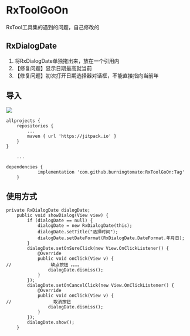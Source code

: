 
# RxToolGoOn

RxTool工具集的遇到的问题，自己修改的

## RxDialogDate
1. 将RxDialogDate单独拖出来，放在一个引用内
2. 【修复问题】显示日期最高就当前
3. 【修复问题】初次打开日期选择器对话框，不能直接指向当前年

## 导入
[![](https://jitpack.io/v/burningtomato/RxToolGoOn.svg)](https://jitpack.io/#burningtomato/RxToolGoOn)
```
allprojects {
    repositories {
        ...
        maven { url 'https://jitpack.io' }
    }
}

    ...
    
dependencies {
	        implementation 'com.github.burningtomato:RxToolGoOn:Tag'
	}
```

## 使用方式
```
private RxDialogDate dialogDate;
    public void showDialog(View view) {
        if (dialogDate == null) {
            dialogDate = new RxDialogDate(this);
            dialogDate.setTitle("选择时间");
            dialogDate.setDateFormat(RxDialogDate.DateFormat.年月日);
        }
        dialogDate.setOnSureClick(new View.OnClickListener() {
            @Override
            public void onClick(View v) {
//               缺点按钮 。。。。
                dialogDate.dismiss();
            }
        });
        dialogDate.setOnCancelClick(new View.OnClickListener() {
            @Override
            public void onClick(View v) {
//                取消按钮
                dialogDate.dismiss();
            }
        });
        dialogDate.show();
    }
 ``` 
 
